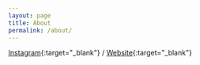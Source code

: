 ```yaml
---
layout: page
title: About
permalink: /about/
---
```


[Instagram](https://www.instagram.com/yiggdrasil_ko/){:target="_blank"} /
[Website](https://yiggdrasil.com/){:target="_blank"}
